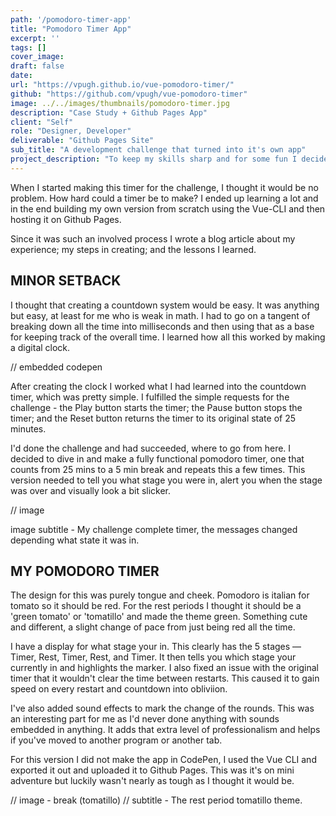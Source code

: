 ```yaml
---
path: '/pomodoro-timer-app'
title: "Pomodoro Timer App"
excerpt: ''
tags: []
cover_image:
draft: false
date:
url: "https://vpugh.github.io/vue-pomodoro-timer/"
github: "https://github.com/vpugh/vue-pomodoro-timer"
image: ../../images/thumbnails/pomodoro-timer.jpg
description: "Case Study + Github Pages App"
client: "Self"
role: "Designer, Developer"
deliverable: "Github Pages Site"
sub_title: "A development challenge that turned into it's own app"
project_description: "To keep my skills sharp and for some fun I decided to participate in the development challenge that Scotch.io was running every week. At the completion of the challenge I wanted to make my own Pomodoro Timer using the Vue-CLI and host it online so anyone could use it."
---
```


When I started making this timer for the challenge, I thought it would be no problem. How hard could a timer be to make? I ended up learning a lot and in the end building my own version from scratch using the Vue-CLI and then hosting it on Github Pages.

Since it was such an involved process I wrote a blog article about my experience; my steps in creating; and the lessons I learned.

## MINOR SETBACK

I thought that creating a countdown system would be easy. It was anything but easy, at least for me who is weak in math. I had to go on a tangent of breaking down all the time into milliseconds and then using that as a base for keeping track of the overall time. I learned how all this worked by making a digital clock.

// embedded codepen

After creating the clock I worked what I had learned into the countdown timer, which was pretty simple. I fulfilled the simple requests for the challenge - the Play button starts the timer; the Pause button stops the timer; and the Reset button returns the timer to its original state of 25 minutes.

I'd done the challenge and had succeeded, where to go from here. I decided to dive in and make a fully functional pomodoro timer, one that counts from 25 mins to a 5 min break and repeats this a few times. This version needed to tell you what stage you were in, alert you when the stage was over and visually look a bit slicker.

// image

image subtitle - My challenge complete timer, the messages changed depending what state it was in.

## MY POMODORO TIMER

The design for this was purely tongue and cheek. Pomodoro is italian for tomato so it should be red. For the rest periods I thought it should be a 'green tomato' or 'tomatillo' and made the theme green. Something cute and different, a slight change of pace from just being red all the time.

I have a display for what stage your in. This clearly has the 5 stages — Timer, Rest, Timer, Rest, and Timer. It then tells you which stage your currently in and highlights the marker. I also fixed an issue with the original timer that it wouldn't clear the time between restarts. This caused it to gain speed on every restart and countdown into obliviion.

I've also added sound effects to mark the change of the rounds. This was an interesting part for me as I'd never done anything with sounds embedded in anything. It adds that extra level of professionalism and helps if you've moved to another program or another tab.

For this version I did not make the app in CodePen, I used the Vue CLI and exported it out and uploaded it to Github Pages. This was it's on mini adventure but luckily wasn't nearly as tough as I thought it would be.

// image - break (tomatillo)
// subtitle - The rest period tomatillo theme.

